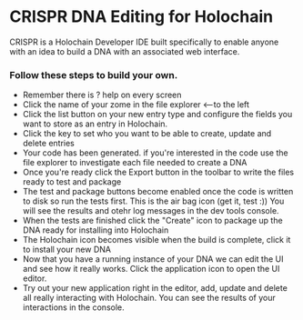 # CRISPR DNA Editing for Holochain

CRISPR is a Holochain Developer IDE built specifically to enable anyone with an idea to build a DNA with an associated web interface. 

### Follow these steps to build your own.

- Remember there is ? help on every screen
- Click the name of your zome in the file explorer <--to the left
- Click the list button on your new entry type and configure the fields you want to store as an entry in Holochain.
- Click the key to set who you want to be able to create, update and delete entries
- Your code has been generated. if you\'re interested in the code use the file explorer to investigate each file needed to create a DNA
- Once you\'re ready click the Export button in the toolbar to write the files ready to test and package
- The test and package buttons become enabled once the code is written to disk so run the tests first. This is the air bag icon (get it, test :)) You will see the results and otehr log messages in the dev tools console.
- When the tests are finished click the "Create" icon to package up the DNA ready for installing into Holochain
- The Holochain icon becomes visible when the build is complete, click it to install your new DNA 
- Now that you have a running instance of your DNA we can edit the UI and see how it really works. Click the application icon to open the UI editor. 
- Try out your new application right in the editor, add, update and delete all really interacting with Holochain. You can see the results of your interactions in the console.